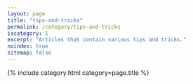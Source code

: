 ```yaml
---
layout: page
title: "tips-and-tricks"
permalink: /category/tips-and-tricks
iscategory: 1
excerpt: "Articles that contain various tips and tricks."
noindex: true
sitemap: false
---
```

{% include category.html category=page.title %}

